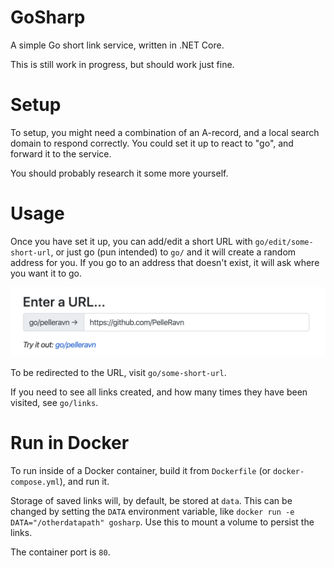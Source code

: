 # GoSharp

A simple Go short link service, written in .NET Core.

This is still work in progress, but should work just fine.

# Setup

To setup, you might need a combination of an A-record, and a local search domain to respond correctly. You could set it up to react to "go", and forward it to the service.

You should probably research it some more yourself.

# Usage

Once you have set it up, you can add/edit a short URL with `go/edit/some-short-url`, or just go (pun intended) to `go/` and it will create a random address for you. If you go to an address that doesn't exist, it will ask where you want it to go. 

![example](assets/example.png "Example")

To be redirected to the URL, visit `go/some-short-url`.

If you need to see all links created, and how many times they have been visited, see `go/links`.

# Run in Docker

To run inside of a Docker container, build it from `Dockerfile` (or `docker-compose.yml`), and run it. 

Storage of saved links will, by default, be stored at `data`. This can be changed by setting the `DATA` environment variable, like `docker run -e DATA="/otherdatapath" gosharp`. Use this to mount a volume to persist the links.

The container port is `80`.

